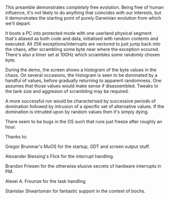 This preamble demonstrates *completely* free evolution. Being free of human influence, it's not likely to do anything that coincides with our interests, but it demonstrates the starting point of purely Darwinian evolution from which we'll depart.

It boots a PC into protected mode with one userland physical segment that's aliased as both code and data, initialised with random contents and executed. All 256 exceptions/interrupts are vectored to just jump back into the chaos, after scrambling some byte near where the exception occured. There's also a timer set at 100Hz which scrambles some randomly chosen byte. 

During the demo, the screen shows a histogram of the byte values in the chaos. On several occasions, the histogram is seen to be dominated by a handful of values, before gradually returning to apparent randomness. One assumes that those values would make sense if disassembled. Tweaks to the tank size and aggresion of scrambling may be required. 

A more successful run would be characterised by successive periods of domination followed by intrusion of a specific set of alternative values. If the domination is intruded upon by random values then it's simply dying.

There seem to be bugs in the OS such that runs just freeze after roughly an hour.

Thanks to: 

 Gregor Brunmar's MuOS for the startup, GDT and screen output stuff.

 Alexander Blessing's Flick for the interrupt handling.

 Brandon Friesen for the otherwise elusive secrets of hardware interrupts in PM.

 Alexei A. Frounze for the task handling

 Stanislav Shwartsman for fantastic support in the context of bochs.

